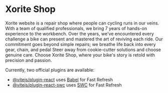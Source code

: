 # Xorite Shop

Xorite website is a repair shop where people can cycling runs in our veins. With a team of qualified professionals, we bring 7 years of hands-on experience to the workbench. Over the years, we've encountered every challenge a bike can present and mastered the art of reviving each ride. Our commitment goes beyond simple repairs; we breathe life back into every gear, chain, and pedal Steer away from cookie-cutter solutions and choose genuine care. Choose Xorite Shop, where your bike's story is retold with precision and passion.

Currently, two official plugins are available:

- [@vitejs/plugin-react](https://github.com/vitejs/vite-plugin-react/blob/main/packages/plugin-react/README.md) uses [Babel](https://babeljs.io/) for Fast Refresh
- [@vitejs/plugin-react-swc](https://github.com/vitejs/vite-plugin-react-swc) uses [SWC](https://swc.rs/) for Fast Refresh
